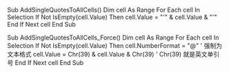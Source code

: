 Sub AddSingleQuotesToAllCells()
    Dim cell As Range
    For Each cell In Selection 
        If Not IsEmpty(cell.Value) Then
            cell.Value = "'" & cell.Value & "'"
        End If
    Next cell
End Sub


Sub AddSingleQuotesToAllCells_Force()
    Dim cell As Range
    For Each cell In Selection
        If Not IsEmpty(cell.Value) Then
            cell.NumberFormat = "@"           ' 强制为文本格式
            cell.Value = Chr(39) & cell.Value & Chr(39)   ' Chr(39) 就是英文单引号
        End If
    Next cell
End Sub
